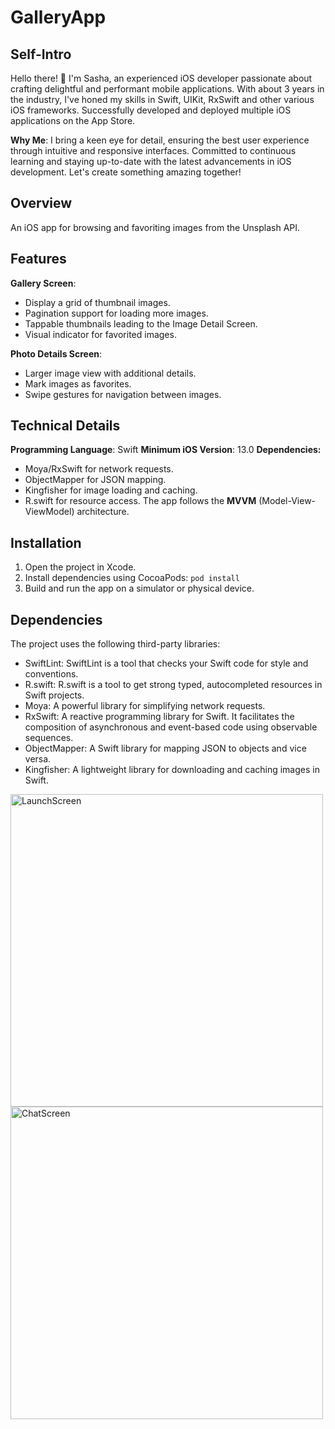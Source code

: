 # GalleryApp

## Self-Intro

Hello there! 👋 
I'm Sasha, an experienced iOS developer passionate about crafting delightful and performant mobile applications. With about 3 years in the industry, I've honed my skills in Swift, UIKit, RxSwift and other various iOS frameworks.
Successfully developed and deployed multiple iOS applications on the App Store.

**Why Me**:
I bring a keen eye for detail, ensuring the best user experience through intuitive and responsive interfaces.
Committed to continuous learning and staying up-to-date with the latest advancements in iOS development.
Let's create something amazing together!

## Overview

An iOS app for browsing and favoriting images from the Unsplash API.

## Features

**Gallery Screen**:
- Display a grid of thumbnail images.
- Pagination support for loading more images.
- Tappable thumbnails leading to the Image Detail Screen.
- Visual indicator for favorited images.

**Photo Details Screen**:
- Larger image view with additional details.
- Mark images as favorites.
- Swipe gestures for navigation between images.

## Technical Details

**Programming Language**: Swift
**Minimum iOS Version**: 13.0
**Dependencies:**
- Moya/RxSwift for network requests.
- ObjectMapper for JSON mapping.
- Kingfisher for image loading and caching.
- R.swift for resource access.
The app follows the **MVVM** (Model-View-ViewModel) architecture.


## Installation

1. Open the project in Xcode.
2. Install dependencies using CocoaPods: 
`pod install`
3. Build and run the app on a simulator or physical device.

## Dependencies

The project uses the following third-party libraries:

- SwiftLint: SwiftLint is a tool that checks your Swift code for style and conventions.
- R.swift: R.swift is a tool to get strong typed, autocompleted resources in Swift projects.
- Moya: A powerful library for simplifying network requests.
- RxSwift: A reactive programming library for Swift. It facilitates the composition of asynchronous and event-based code using observable sequences.
- ObjectMapper: A Swift library for mapping JSON to objects and vice versa. 
- Kingfisher: A lightweight library for downloading and caching images in Swift.

<img src="" alt="LaunchScreen" height="500"/>
<img src="" alt="ChatScreen" height="500"/>
